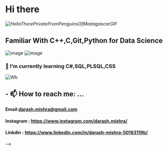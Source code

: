 # Hi there 
###### ![HelloTherePrivateFromPenguinsOfMadagascarGIF](https://user-images.githubusercontent.com/107783346/174465959-b62e5cea-e738-4e8a-9ce2-23f919630ab5.gif)

## Familiar With C++,C,Git,Python for Data Science
![image](https://user-images.githubusercontent.com/107783346/174466123-d2890998-c5d5-4781-9082-9d33ec7993e6.png)
![image](https://user-images.githubusercontent.com/107783346/174466134-107ae760-3126-40ac-8b5c-8142c2b6ed9e.png)


### 🌱 I’m currently learning C#,SQL,PLSQL,CSS

![Wb](https://user-images.githubusercontent.com/107783346/174466173-34b523d6-52f5-4486-9875-a5fa3575bf95.gif)


## - 📫 How to reach me: ...
#### Email:darash.mishra@gmail.com
#### Instagram : https://www.instagram.com/darash.mishra/
#### Linkdin : https://www.linkedin.com/in/darash-mishra-50163119b/
-->
